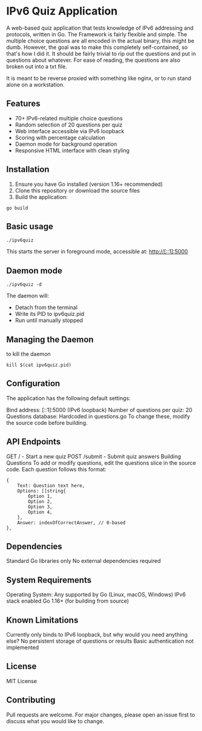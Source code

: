 # IPv6 Quiz Application

A web-based quiz application that tests knowledge of IPv6 addressing and protocols, written in Go.
The Framework is fairly flexible and simple. The multiple choice questions are all encoded in the actual binary, this might be dumb. However, the goal
was to make this completely self-contained, so that's how I did it. It should be fairly trivial to rip out the questions and put in questions about whatever.
For ease of reading, the questions are also broken out into a txt file.

It is meant to be reverse proxied with something like nginx, or to run stand alone on a workstation.

## Features

- 70+ IPv6-related multiple choice questions
- Random selection of 20 questions per quiz
- Web interface accessible via IPv6 loopback
- Scoring with percentage calculation
- Daemon mode for background operation
- Responsive HTML interface with clean styling

## Installation

1. Ensure you have Go installed (version 1.16+ recommended)
2. Clone this repository or download the source files
3. Build the application:

```
go build
```

## Basic usage 

```
./ipv6quiz
```

This starts the server in foreground mode, accessible at:
[http://[::1]:5000](http://[::1]:5000)

## Daemon mode

```
./ipv6quiz -d
```

The daemon will:
- Detach from the terminal
- Write its PID to ipv6quiz.pid
- Run until manually stopped

## Managing the Daemon

to kill the daemon

```
kill $(cat ipv6quiz.pid)
```

## Configuration
The application has the following default settings:

Bind address: [::1]:5000 (IPv6 loopback)
Number of questions per quiz: 20
Questions database: Hardcoded in questions.go
To change these, modify the source code before building.

## API Endpoints
GET / - Start a new quiz
POST /submit - Submit quiz answers
Building Questions
To add or modify questions, edit the questions slice in the source code. Each question follows this format:

```
{
    Text: Question text here,
    Options: []string{
        Option 1,
        Option 2,
        Option 3,
        Option 4,
    },
    Answer: indexOfCorrectAnswer, // 0-based
},
```

## Dependencies
Standard Go libraries only
No external dependencies required

## System Requirements
Operating System: Any supported by Go (Linux, macOS, Windows)
IPv6 stack enabled
Go 1.16+ (for building from source)

## Known Limitations
Currently only binds to IPv6 loopback, but why would you need anything else?
No persistent storage of questions or results
Basic authentication not implemented

## License

MIT License

## Contributing
Pull requests are welcome. For major changes, please open an issue first to discuss what you would like to change.
